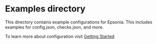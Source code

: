 # Examples directory

This directory contains example configurations for Epsonia.
This includes examples for config.json, checks.json, and more.

To learn more about configuration visit [Getting Started](https://epsonia.matees.net/configuration/gettingstarted)
